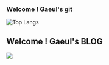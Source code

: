 ### Welcome ! Gaeul's git
![Top Langs](https://github-readme-stats.vercel.app/api/top-langs/?username=kgaeul&theme=dark)

## Welcome ! Gaeul's BLOG
<a href="https://autumny.tistory.com/"><img src="https://img.shields.io/badge/Tech%20Blog-555263?style=flat&logoColor=white"></a>
